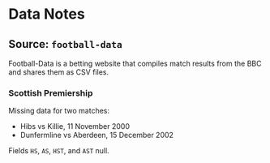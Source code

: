 # Data Notes

## Source: `football-data`

Football-Data is a betting website that compiles match results from the BBC and shares them as CSV files.

### Scottish Premiership

Missing data for two matches:

- Hibs vs Killie, 11 November 2000
- Dunfermline vs Aberdeen, 15 December 2002

Fields `HS`, `AS`, `HST`, and `AST` null.